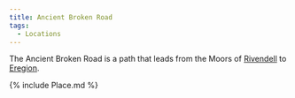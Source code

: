 ```yaml
---
title: Ancient Broken Road
tags:
  - Locations
---
```

The Ancient Broken Road is a path that leads from the Moors of
[Rivendell](Rivendell "wikilink") to [Eregion](Eregion "wikilink").

{% include Place.md %}

